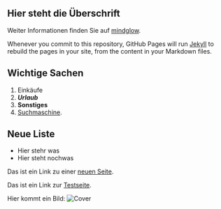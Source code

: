 ## Hier steht die Überschrift

Weiter Informationen finden Sie auf [mindglow](https://www.mindglow.de).

Whenever you commit to this repository, GitHub Pages will run [Jekyll](https://jekyllrb.com/) to rebuild the pages in your site, from the content in your Markdown files.

## Wichtige Sachen
1. Einkäufe
2. ___Urlaub___
3. __Sonstiges__
4. [Suchmaschine](https://www.google.com).

## __Neue Liste__
- Hier stehr was
- Hier steht nochwas

Das ist ein Link zu einer [neuen Seite](/NEW.md).

Das ist ein Link zur [Testseite](./test.md).


Hier kommt ein Bild: ![Cover](https://exystence.net/wp-content/uploads/2022/02/Robbie-Lee-300x300.jpg)


